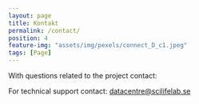 ```yaml
---
layout: page
title: Kontakt
permalink: /contact/
position: 4
feature-img: "assets/img/pexels/connect_D_c1.jpeg"
tags: [Page]
---
```


With questions related to the project contact:
 

For technical support contact: datacentre@scilifelab.se
